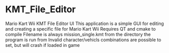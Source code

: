 # KMT_File_Editor
Mario Kart Wii KMT File Editor UI
This application is a simple GUI for editing and creating a specific file for Mario Kart Wii
Requires QT and cmake to compile
Filename is always mission_single.kmt from the directory the program is run from
Invalid character/vehicls combinations are possible to set, but will crash if loaded in game
